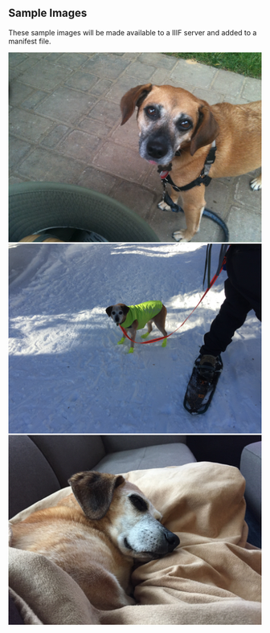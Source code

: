 ## Sample Images
These sample images will be made available to a IIIF server and added to a manifest file.

![lily1](lily1.jpg)
![lily2](lily2.jpg)
![lily3](lily3.jpg)